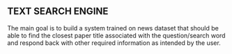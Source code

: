 ## TEXT SEARCH ENGINE

The main goal is to build a system trained on news dataset that should be able to find the closest paper title associated with the question/search word  and respond back with other required information as intended by the user.
